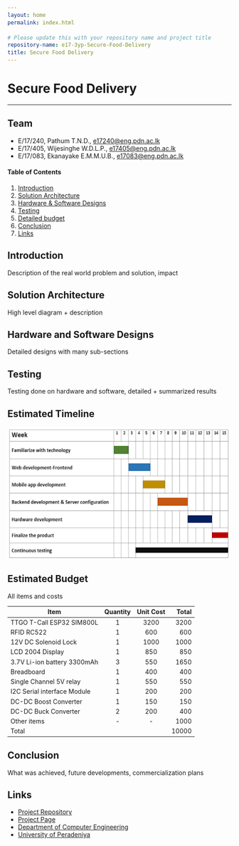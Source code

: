 ```yaml
---
layout: home
permalink: index.html

# Please update this with your repository name and project title
repository-name: e17-3yp-Secure-Food-Delivery
title: Secure Food Delivery
---
```


[comment]: # "This is the standard layout for the project, but you can clean this and use your own template"

# Secure Food Delivery

---

## Team
-  E/17/240, Pathum T.N.D., [e17240@eng.pdn.ac.lk](mailto:e17240@eng.pdn.ac.lk)
-  E/17/405, Wijesinghe W.D.L.P., [e17405@eng.pdn.ac.lk](mailto:e17405@eng.pdn.ac.lk)
-  E/17/083, Ekanayake E.M.M.U.B., [e17083@eng.pdn.ac.lk](mailto:e17083@eng.pdn.ac.lk)


<!-- Image (photo/drawing of the final hardware) should be here -->

<!-- This is a sample image, to show how to add images to your page. To learn more options, please refer [this](https://projects.ce.pdn.ac.lk/docs/faq/how-to-add-an-image/) -->

<!-- ![Sample Image](./images/sample.png) -->

#### Table of Contents
1. [Introduction](#introduction)
2. [Solution Architecture](#solution-architecture )
3. [Hardware & Software Designs](#hardware-and-software-designs)
4. [Testing](#testing)
5. [Detailed budget](#detailed-budget)
6. [Conclusion](#conclusion)
7. [Links](#links)

## Introduction

Description of the real world problem and solution, impact


## Solution Architecture

High level diagram + description

## Hardware and Software Designs

Detailed designs with many sub-sections

## Testing

Testing done on hardware and software, detailed + summarized results

## Estimated Timeline

<div>
    <div class="inline-block">
        <img src ="https://github.com/LahiruPathum0141/e17-3yp-Secure-Food-Delivery/blob/main/docs/images/timeline.jpg" width="500" height="300" align="center">
    </div>
    <!--div class="inline-block">
        <img src ="https://github.com/LahiruPathum0141/e17-3yp-Secure-Food-Delivery/blob/main/docs/images/E17240.jpg" align="left" width="250" height="250">
    </div>
    <div class="inline-block">
       <img src ="https://github.com/LahiruPathum0141/e17-3yp-Secure-Food-Delivery/blob/main/docs/images/E17405.jpg" alt= " "  width="250" height="250">
    </div-->
</div>

## Estimated Budget

All items and costs

| Item                        | Quantity  | Unit Cost  | Total  |
| --------------------------- |:---------:|:----------:|-------:|
| TTGO T-Call ESP32 SIM800L   | 1         | 3200       | 3200   |
| RFID RC522                  | 1         |  600       |  600   |
| 12V DC Solenoid Lock        | 1         | 1000       | 1000   |
| LCD 2004 Display            | 1         |  850       |  850   |
| 3.7V Li-ion battery 3300mAh | 3         |  550       | 1650   |
| Breadboard                  | 1         |  400       |  400   |
| Single Channel 5V relay     | 1         |  550       |  550   |
| I2C Serial interface Module | 1         |  200       |  200   |
| DC-DC Boost Converter       | 1         |  150       |  150   |
| DC-DC Buck Converter        | 2         |  200       |  400   |
| Other items                 | -         |  -         | 1000   |
| Total                       |           |            | 10000  |


## Conclusion

What was achieved, future developments, commercialization plans

## Links

- [Project Repository](https://github.com/cepdnaclk/e17-3yp-Secure-Food-Delivery)
- [Project Page](https://cepdnaclk.github.io/e17-3yp-Secure-Food-Delivery/)
- [Department of Computer Engineering](http://www.ce.pdn.ac.lk/)
- [University of Peradeniya](https://eng.pdn.ac.lk/)

[//]: # (Please refer this to learn more about Markdown syntax)
[//]: # (https://github.com/adam-p/markdown-here/wiki/Markdown-Cheatsheet)
